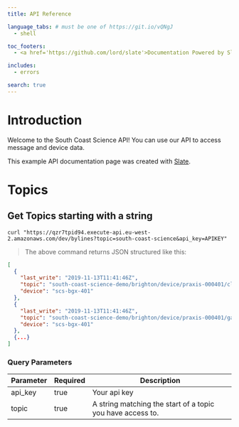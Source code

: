 ```yaml
---
title: API Reference

language_tabs: # must be one of https://git.io/vQNgJ
  - shell

toc_footers:
  - <a href='https://github.com/lord/slate'>Documentation Powered by Slate</a>

includes:
  - errors

search: true
---
```


# Introduction

Welcome to the South Coast Science API! You can use our API to access message and device data.

This example API documentation page was created with [Slate](https://github.com/lord/slate).

# Topics

## Get Topics starting with a string

```shell
curl "https://qzr7tpid94.execute-api.eu-west-2.amazonaws.com/dev/bylines?topic=south-coast-science&api_key=APIKEY"
```

> The above command returns JSON structured like this:

```json
[
  {
    "last_write": "2019-11-13T11:41:46Z",
    "topic": "south-coast-science-demo/brighton/device/praxis-000401/climate",
    "device": "scs-bgx-401"
  },
  {
    "last_write": "2019-11-13T11:41:46Z",
    "topic": "south-coast-science-demo/brighton/device/praxis-000401/gases",
    "device": "scs-bgx-401"
  },
  {...}
]
```

### Query Parameters

| Parameter | Required | Description                                                |
| --------- | -------- | ---------------------------------------------------------- |
| api_key   | true     | Your api key                                               |
| topic     | true     | A string matching the start of a topic you have access to. |
